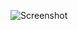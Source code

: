 ![Screenshot](https://raw.githubusercontent.com/Cryakl/Ultimate-RAT-Collection/refs/heads/main/BlizzardRat/Screenshot.png)
